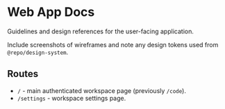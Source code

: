 # Web App Docs

Guidelines and design references for the user-facing application.

Include screenshots of wireframes and note any design tokens used from `@repo/design-system`.

## Routes

- `/` - main authenticated workspace page (previously `/code`).
- `/settings` - workspace settings page.
